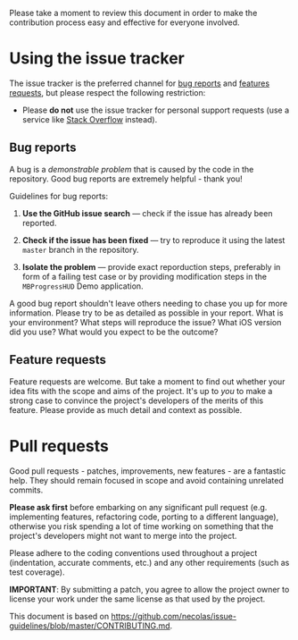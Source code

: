 Please take a moment to review this document in order to make the contribution
process easy and effective for everyone involved.


# Using the issue tracker

The issue tracker is the preferred channel for [bug reports](#bugs) and
[features requests](#features), but please respect the following restriction:

* Please **do not** use the issue tracker for personal support requests (use
  a service like [Stack Overflow](http://stackoverflow.com) instead).

<a name="bugs"></a>
## Bug reports

A bug is a _demonstrable problem_ that is caused by the code in the repository.
Good bug reports are extremely helpful - thank you!

Guidelines for bug reports:

1. **Use the GitHub issue search** &mdash; check if the issue has already been
   reported.

2. **Check if the issue has been fixed** &mdash; try to reproduce it using the
   latest `master` branch in the repository.

3. **Isolate the problem** &mdash; provide exact reporduction steps, preferably
   in form of a failing test case or by providing modification steps in the 
   `MBProgressHUD` Demo application.

A good bug report shouldn't leave others needing to chase you up for more
information. Please try to be as detailed as possible in your report. What is
your environment? What steps will reproduce the issue? What iOS version did 
you use? What would you expect to be the outcome? 


<a name="features"></a>
## Feature requests

Feature requests are welcome. But take a moment to find out whether your idea
fits with the scope and aims of the project. It's up to *you* to make a strong
case to convince the project's developers of the merits of this feature. Please
provide as much detail and context as possible.

<a name="pull-requests"></a>

# Pull requests

Good pull requests - patches, improvements, new features - are a fantastic
help. They should remain focused in scope and avoid containing unrelated
commits.

**Please ask first** before embarking on any significant pull request (e.g.
implementing features, refactoring code, porting to a different language),
otherwise you risk spending a lot of time working on something that the
project's developers might not want to merge into the project.

Please adhere to the coding conventions used throughout a project (indentation,
accurate comments, etc.) and any other requirements (such as test coverage).

**IMPORTANT**: By submitting a patch, you agree to allow the project owner to
license your work under the same license as that used by the project.

This document is based on https://github.com/necolas/issue-guidelines/blob/master/CONTRIBUTING.md. 